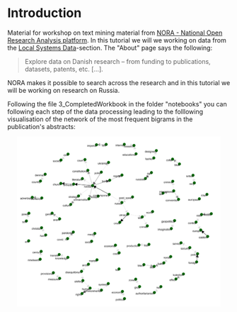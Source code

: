 # Introduction
Material for workshop on text mining material from [NORA - National Open Research Analysis platform](https://forskningsportal.dk). In this tutorial we will we working on data from the [Local Systems Data](https://forskningsportal.dk/data-from-local-systems/)-section. The "About" page says the following:

>Explore data on Danish research – from funding to publications, datasets, patents, etc. [...].

NORA makes it possible to search across the research and in this tutorial we will be working on research on Russia. 

Following the file 3_CompletedWorkbook in the folder "notebooks" you can following each step of the data processing leading to the folllowing visualisation of the network of the most frequent bigrams in the publication's abstracts:

<p align="center">
  <img width="460" src="/graphics/network_bigrams_russia.png">
</p>